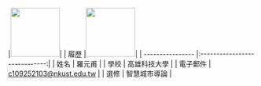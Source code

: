 
|<img src="http://s05.calm9.com/qrcode/2024-04/CH1B3N693Y.png" width=100 height=100/>|
|      履歷        |<img src="https://avatars.githubusercontent.com/u/22648375?v=4" width=100 height=100/>|
| ---------------- |:-----------------------------:|
| 姓名             | 羅元甫                  |
| 學校             | 高雄科技大學                  |
| 電子郵件         | c109252103@nkust.edu.tw          |
| 選修             | 智慧城市導論                  |
